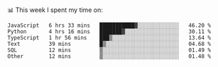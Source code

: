 📊 This week I spent my time on:
<!--START_SECTION:waka-->

```text
JavaScript   6 hrs 33 mins   ███████████▓░░░░░░░░░░░░░   46.20 %
Python       4 hrs 16 mins   ███████▓░░░░░░░░░░░░░░░░░   30.11 %
TypeScript   1 hr 56 mins    ███▒░░░░░░░░░░░░░░░░░░░░░   13.64 %
Text         39 mins         █▒░░░░░░░░░░░░░░░░░░░░░░░   04.68 %
SQL          12 mins         ▒░░░░░░░░░░░░░░░░░░░░░░░░   01.49 %
Other        12 mins         ▒░░░░░░░░░░░░░░░░░░░░░░░░   01.48 %
```

<!--END_SECTION:waka-->


